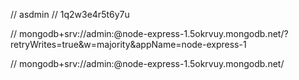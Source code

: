 // asdmin
// 1q2w3e4r5t6y7u

// mongodb+srv://admin:<password>@node-express-1.5okrvuy.mongodb.net/?retryWrites=true&w=majority&appName=node-express-1

// mongodb+srv://admin:<password>@node-express-1.5okrvuy.mongodb.net/
